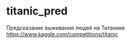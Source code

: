 # titanic_pred
Предсказание выживания людей на Титанике
https://www.kaggle.com/competitions/titanic

